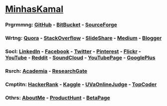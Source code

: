 # [MinhasKamal](http://minhaskamal.github.io)


<h3>
Prgrmmng:
<a href="https://github.com/MinhasKamal">GitHub</a> -
<a href="https://bitbucket.org/MinhasKamal">BitBucket</a> -
<a href="https://sourceforge.net/u/minhaskamal/profile">SourceForge</a>
</h3>

<h3>
Wrtng:
<a href="https://www.quora.com/profile/Minhas-Kamal">Quora</a> -
<a href="http://stackoverflow.com/users/4684058/minhas-kamal">StackOverflow</a> -
<a href="http://www.slideshare.net/100005232690054">SlideShare</a> -
<a href="https://medium.com/@minhaskamal">Medium</a> -
<a href="https://www.blogger.com/profile/08180962980593316610">Blogger</a>
</h3>

<h3>
Socl:
<a href="https://bd.linkedin.com/in/minhaskamal">LinkedIn</a> -
<a href="https://www.facebook.com/minhas.kamal.024">Facebook</a> -
<a href="https://twitter.com/minhaskamal024">Twitter</a> -
<a href="https://www.pinterest.com/minhaskamal024">Pinterest</a> -
<a href="https://www.flickr.com/photos/minhaskamal/">Flickr</a> -
<a href="https://www.youtube.com/c/thinkstupidedu">YouTube</a> -
<a href="https://www.reddit.com/user/TheDeepThinker_/">Reddit</a> -
<a href="https://soundcloud.com/minhas-kamal-1">SoundCloud</a> -
<a href="https://www.youtube.com/channel/UCT5uycd47njPngNATowPtCw/channels?view=56&shelf_id=0">YouTubePage</a> -
<a href="https://plus.google.com/104575776537753988322">GooglePlus</a>
</h3>

<h3>
Rsrch:
<a href="http://univdhaka.academia.edu/MinhasKamal">Academia</a> -
<a href="https://www.researchgate.net/profile/Minhas_Kamal">ResearchGate</a>
</h3>

<h3>
Cmptitn:
<a href="https://www.hackerrank.com/minhaskamal">HackerRank</a> -
<a href="https://www.kaggle.com/minhaskamal">Kaggle</a> -
<a href="http://uhunt.felix-halim.net/id/894529">UVaOnlineJudge</a> -
<a href="https://www.topcoder.com/members/MinhasKamal/">TopCoder</a>
</h3>

<h3>
Othrs:
<a href="https://about.me/minhaskamal">AboutMe</a> -
<a href="https://www.producthunt.com/@minhaskamal024">ProductHunt</a> -
<a href="https://betapage.co/user/minhaskamal">BetaPage</a>
</h3>
